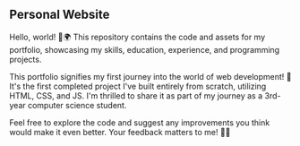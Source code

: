 ## Personal Website
Hello, world! 👋🌍 This repository contains the code and assets for my portfolio, showcasing my skills, education, experience, and programming projects.

This portfolio signifies my first journey into the world of web development! 🎉 It's the first completed project I've built entirely from scratch, utilizing HTML, CSS, and JS. I'm thrilled to share it as part of my journey as a 3rd-year computer science student.

Feel free to explore the code and suggest any improvements you think would make it even better. Your feedback matters to me! 🥰💙
